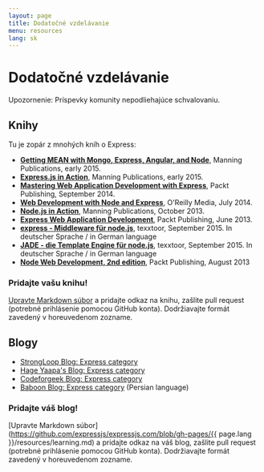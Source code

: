 ```yaml
---
layout: page
title: Dodatočné vzdelávanie
menu: resources
lang: sk
---
```


<!---
 Copyright (c) 2016 StrongLoop, IBM, and Express Contributors
 License: MIT
-->

# Dodatočné vzdelávanie

<div class="doc-box doc-warn">Upozornenie: Príspevky komunity nepodliehajúce schvalovaniu.</div>

## Knihy

Tu je zopár z mnohých kníh o Express:

- **[Getting MEAN with Mongo, Express, Angular, and Node](http://www.manning.com/sholmes/)**,
  Manning Publications, early 2015.
- **[Express.js in Action](http://www.manning.com/hahn/)**,
  Manning Publications, early 2015.
- **[Mastering Web Application Development with Express](https://www.packtpub.com/web-development/mastering-web-application-development-express-raw)**,
  Packt Publishing, September 2014.
- **[Web Development with Node and Express](http://shop.oreilly.com/product/0636920032977.do)**,
  O'Reilly Media, July 2014.
- **[Node.js in Action](http://www.manning.com/cantelon/)**,
  Manning Publications, October 2013.
- **[Express Web Application Development](https://www.packtpub.com/web-development/express-web-application-development)**,
  Packt Publishing, June 2013.
- **[express - Middleware für node.js](http://www.amazon.de/express-Middleware-node-js-J%C3%B6rg-Krause/dp/1517281342/ref=sr_1_1?ie=UTF8&qid=1442001556&sr=8-1&keywords=1517281342)**,
  texxtoor, September 2015. In deutscher Sprache / in German language
- **[JADE - die Template Engine für node.js](http://www.amazon.de/JADE-Die-Template-Engine-node-js/dp/1517282098/ref=sr_1_1?ie=UTF8&qid=1442001592&sr=8-1&keywords=1517282098)**,
  texxtoor, September 2015. In deutscher Sprache / in German language
- **[Node Web Development, 2nd edition](https://www.packtpub.com/web-development/node-web-development-second-edition)**, Packt Publishing, August 2013

### Pridajte vašu knihu!

[Upravte Markdown súbor](https://github.com/expressjs/expressjs.com/blob/gh-pages/resources/learning.md) a pridajte odkaz na knihu, zašlite pull request (potrebné prihlásenie pomocou GitHub konta). Dodržiavajte formát zavedený v horeuvedenom zozname.

## Blogy

- [StrongLoop Blog: Express category](http://strongloop.com/strongblog/category/express/)
- [Hage Yaapa's Blog: Express category](http://www.hacksparrow.com/category/express-js)
- [Codeforgeek Blog: Express category](http://codeforgeek.com/code/nodejs/express/)
- [Baboon Blog: Express category](http://www.baboon.ir/tutorials/expressjs/) (Persian language)

### Pridajte váš blog!

[Upravte Markdown súbor](https://github.com/expressjs/expressjs.com/blob/gh-pages/{{ page.lang }}/resources/learning.md) a pridajte odkaz na váš blog, zašlite pull request (potrebné prihlásenie pomocou GitHub konta). Dodržiavajte formát zavedený v horeuvedenom zozname.
